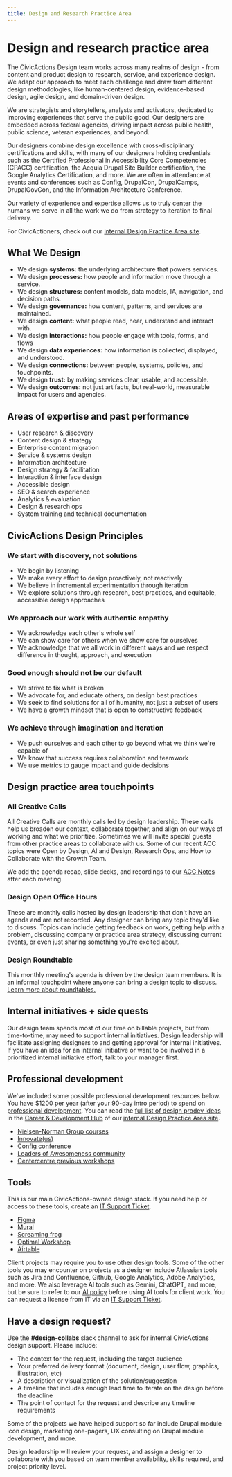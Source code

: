 ```yaml
---
title: Design and Research Practice Area
---
```


# Design and research practice area

The CivicActions Design team works across many realms of design - from content and product design to research, service, and experience design. We adapt our approach to meet each challenge and draw from different design methodologies, like human-centered design, evidence-based design, agile design, and domain-driven design.

We are strategists and storytellers, analysts and activators, dedicated to improving experiences that serve the public good. Our designers are embedded across federal agencies, driving impact across public health, public science, veteran experiences, and beyond.

Our designers combine design excellence with cross-disciplinary certifications and skills, with many of our designers holding credentials such as the Certified Professional in Accessibility Core Competencies (CPACC) certification, the Acquia Drupal Site Builder certification, the Google Analytics Certification, and more. We are often in attendance at events and conferences such as Config, DrupalCon, DrupalCamps, DrupalGovCon, and the Information Architecture Conference.

Our variety of experience and expertise allows us to truly center the humans we serve in all the work we do from strategy to iteration to final delivery.

For CivicActioners, check out our [internal Design Practice Area site](https://civicactions.atlassian.net/wiki/spaces/DES/pages/30179671/Welcome+to+Design+at+CivicActions).

## What We Design

- We design **systems:** the underlying architecture that powers services.
- We design **processes:** how people and information move through a service.
- We design **structures:** content models, data models, IA, navigation, and decision paths.
- We design **governance:** how content, patterns, and services are maintained.
- We design **content:** what people read, hear, understand and interact with.
- We design **interactions:** how people engage with tools, forms, and flows
- We design **data experiences:** how information is collected, displayed, and understood.
- We design **connections:** between people, systems, policies, and touchpoints.
- We design **trust:** by making services clear, usable, and accessible.
- We design **outcomes:** not just artifacts, but real-world, measurable impact for users and agencies.

## Areas of expertise and past performance

- User research & discovery
- Content design & strategy
- Enterprise content migration
- Service & systems design
- Information architecture
- Design strategy & facilitation
- Interaction & interface design
- Accessible design
- SEO & search experience
- Analytics & evaluation
- Design & research ops
- System training and technical documentation

## CivicActions Design Principles

### We start with discovery, not solutions

- We begin by listening
- We make every effort to design proactively, not reactively
- We believe in incremental experimentation through iteration
- We explore solutions through research, best practices, and equitable, accessible design approaches

### We approach our work with authentic empathy

- We acknowledge each other's whole self
- We can show care for others when we show care for ourselves
- We acknowledge that we all work in different ways and we respect difference in thought, approach, and execution

### Good enough should not be our default

- We strive to fix what is broken
- We advocate for, and educate others, on design best practices
- We seek to find solutions for all of humanity, not just a subset of users
- We have a growth mindset that is open to constructive feedback

### We achieve through imagination and iteration

- We push ourselves and each other to go beyond what we think we're capable of
- We know that success requires collaboration and teamwork
- We use metrics to gauge impact and guide decisions

## Design practice area touchpoints

### All Creative Calls

All Creative Calls are monthly calls led by design leadership. These calls help us broaden our context, collaborate together, and align on our ways of working and what we prioritize. Sometimes we will invite special guests from other practice areas to collaborate with us. Some of our recent ACC topics were Open by Design, AI and Design, Research Ops, and How to Collaborate with the Growth Team.

We add the agenda recap, slide decks, and recordings to our [ACC Notes](https://civicactions.atlassian.net/wiki/spaces/DES/pages/94044176/Meetings+Connection) after each meeting.

### Design Open Office Hours

These are monthly calls hosted by design leadership that don't have an agenda and are not recorded. Any designer can bring any topic they'd like to discuss. Topics can include getting feedback on work, getting help with a problem, discussing company or practice area strategy, discussing current events, or even just sharing something you're excited about.

### Design Roundtable

This monthly meeting's agenda is driven by the design team members. It is an informal touchpoint where anyone can bring a design topic to discuss. [Learn more about roundtables.](https://civicactions.atlassian.net/wiki/spaces/DES/pages/653557761/Design+Roundtables)

## Internal initiatives + side quests

Our design team spends most of our time on billable projects, but from time-to-time, may need to support internal initiatives. Design leadership will facilitate assigning designers to and getting approval for internal initiatives. If you have an idea for an internal initiative or want to be involved in a prioritized internal initiative effort, talk to your manager first.

## Professional development

We've included some possible professional development resources below. You have $1200 per year (after your 90-day intro period) to spend on [professional development](../../employee-benefits/professional-development.md). You can read the [full list of design prodev ideas](https://civicactions.atlassian.net/wiki/spaces/DES/pages/94765088/Professional+Development+Ideas) in the [Career & Development Hub](https://civicactions.atlassian.net/wiki/spaces/DES/pages/94863393/Career+Development+Hub) of our [internal Design Practice Area site](https://civicactions.atlassian.net/wiki/spaces/DES/pages/30179671/Welcome+to+Design+at+CivicActions).

- [Nielsen-Norman Group courses](https://www.nngroup.com/training/)
- [Innovate(us)](https://course.innovate-us.org/)
- [Config conference](https://config.figma.com/)
- [Leaders of Awesomeness community](https://leaders.centercentre.com/)
- [Centercentre previous workshops](https://essentials.centercentre.com/)

## Tools

This is our main CivicActions-owned design stack. If you need help or access to these tools, create an [IT Support Ticket](https://guidebook.civicactions.com/en/latest/common-practices-tools/software-and-support/).

- [Figma](https://www.figma.com/)
- [Mural](https://www.mural.com/)
- [Screaming frog](https://www.screamingfrog.co.uk/)
- [Optimal Workshop](https://www.optimalworkshop.com/)
- [Airtable](https://airtable.com/)

Client projects may require you to use other design tools. Some of the other tools you may encounter on projects as a designer include Atlassian tools such as Jira and Confluence, Github, Google Analytics, Adobe Analytics, and more. We also leverage AI tools such as Gemini, ChatGPT, and more, but be sure to refer to our [AI policy](https://civicactions.atlassian.net/wiki/spaces/MGPOL/pages/582418435/AI+Usage+Policy?atlOrigin=eyJpIjoiODRmODYzNzRmZTdiNDhlMGIyN2I0ZjJiOWRhN2JjMDgiLCJwIjoiY29uZmx1ZW5jZS1jaGF0cy1pbnQifQ) before using AI tools for client work. You can request a license from IT via an [IT Support Ticket](https://guidebook.civicactions.com/en/latest/common-practices-tools/software-and-support/).

## Have a design request?

Use the **#design-collabs** slack channel to ask for internal CivicActions design support. Please include:

- The context for the request, including the target audience
- Your preferred delivery format (document, design, user flow, graphics, illustration, etc)
- A description or visualization of the solution/suggestion
- A timeline that includes enough lead time to iterate on the design before the deadline
- The point of contact for the request and describe any timeline requirements

Some of the projects we have helped support so far include Drupal module icon design, marketing one-pagers, UX consulting on Drupal module development, and more.

Design leadership will review your request, and assign a designer to collaborate with you based on team member availability, skills required, and project priority level.

